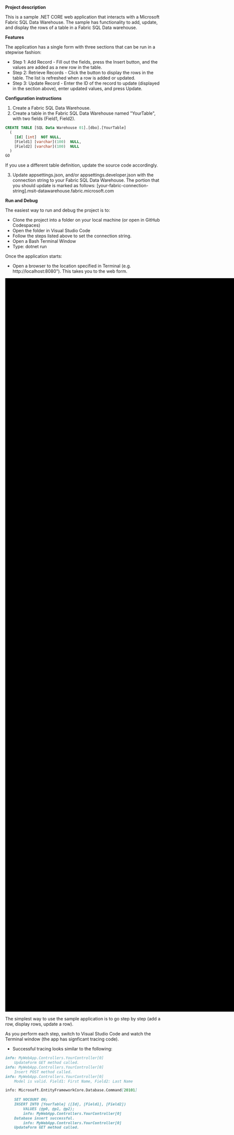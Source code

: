 **Project description**

This is a sample .NET CORE web application that interacts with a Microsoft Fabric SQL Data Warehouse. The sample has functionality to add, update, and display the rows of a table in a Fabric SQL Data warehouse. 

**Features**

The application has a single form with three sections that can be run in a stepwise fashion:

- Step 1: Add Record - Fill out the fields, press the Insert button, and the values are added as a new row in the table.
- Step 2: Retrieve Records - Click the button to display the rows in the table. The list is refreshed when a row is added or updated.
- Step 3: Update Record - Enter the ID of the record to update (displayed in the section above), enter updated values, and press Update.

**Configuration instructions**

1. Create a Fabric SQL Data Warehouse.
2. Create a table in the Fabric SQL Data Warehouse named "YourTable", with two fields (Field1, Field2).

```sql
CREATE TABLE [SQL Data Warehouse 01].[dbo].[YourTable]
  (
  	[Id] [int]  NOT NULL,
  	[Field1] [varchar](100)  NULL,
  	[Field2] [varchar](100)  NULL
  )
GO
```
If you use a different table definition, update the source code accordingly.
   
3. Update appsettings.json, and/or appsettings.developer.json with the connection string to your Fabric SQL Data Warehouse. The portion that you should update is marked as follows: [your-fabric-connection-string].msit-datawarehouse.fabric.microsoft.com

**Run and Debug**

The easiest way to run and debug the project is to:
 - Clone the project into a folder on your local machine (or open in GitHub Codespaces)
 - Open the folder in Visual Studio Code
 - Follow the steps listed above to set the connection string.
 - Open a Bash Terminal Window
 - Type: dotnet run
   
Once the application starts:
 - Open a browser to the location specified in Terminal (e.g. http://localhost:8080"). This takes you to the web form.

 <img src="https://github.com/user-attachments/assets/a157e1be-5c43-42bb-ad06-75eba903eb2c" alt="description" width="476" height="345" style="border:1000px solid black;"/>


 The simplest way to use the sample application is to go step by step (add a row, display rows, update a row).
 
 As you perform each step, switch to Visual Studio Code and watch the Terminal window (the app has signficant tracing code).
   
 - Successful tracing looks similar to the following:
``` markdown
info: MyWebApp.Controllers.YourController[0]
    UpdateForm GET method called.
info: MyWebApp.Controllers.YourController[0]
    Insert POST method called.
info: MyWebApp.Controllers.YourController[0]
    Model is valid. Field1: First Name, Field2: Last Name

info: Microsoft.EntityFrameworkCore.Database.Command[20101]
      
    SET NOCOUNT ON;
    INSERT INTO [YourTable] ([Id], [Field1], [Field2])
        VALUES (@p0, @p1, @p2);
        info: MyWebApp.Controllers.YourController[0]
    Database insert successful.
        info: MyWebApp.Controllers.YourController[0]
    UpdateForm GET method called.
```
